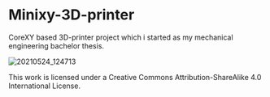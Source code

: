 # Minixy-3D-printer
CoreXY based 3D-printer project which i started as my mechanical engineering bachelor thesis.

![20210524_124713](https://user-images.githubusercontent.com/20501811/119554509-6c59a580-bda5-11eb-86c7-ea00ba545665.jpg)

This work is licensed under a Creative Commons Attribution-ShareAlike 4.0 International License.

